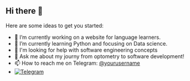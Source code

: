 ## Hi there 👋


Here are some ideas to get you started:

- 🔭 I’m currently working on a website for language learners.
- 🌱 I’m currently learning Python and focusing on Data science.
- 🤔 I'm looking for help with software engineering concepts
- 💬 Ask me about my journy from optometry to software development!
- 📫 How to reach me on Telegram: [@yourusername](https://t.me/opto_noman)
- [![Telegram](https://img.shields.io/badge/Telegram-0088cc?style=flat&logo=telegram&logoColor=white)](https://t.me/yourusername)




